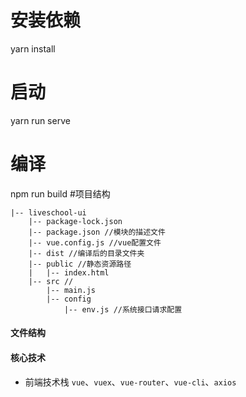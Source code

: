 # 安装依赖
yarn install
# 启动
yarn run serve     
# 编译
npm run build
#项目结构
```
|-- liveschool-ui
    |-- package-lock.json
    |-- package.json //模块的描述文件
    |-- vue.config.js //vue配置文件
    |-- dist //编译后的目录文件夹
    |-- public //静态资源路径
    |   |-- index.html
    |-- src //
        |-- main.js
        |-- config
            |-- env.js //系统接口请求配置
```
#### 文件结构

#### 核心技术
- 前端技术栈 `vue`、`vuex`、`vue-router`、`vue-cli`、`axios`
